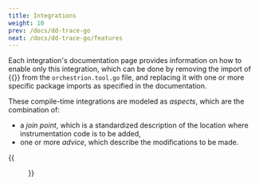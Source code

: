 ```yaml
---
title: Integrations
weight: 10
prev: /docs/dd-trace-go
next: /docs/dd-trace-go/features
---
```


Each integration's documentation page provides information on how to enable only this integration,
which can be done by removing the import of
{{<godoc import-path="gopkg.in/DataDog/dd-trace-go.v1">}} from the `orchestrion.tool.go` file, and
replacing it with one or more specific package imports as specified in the documentation.

These compile-time integrations are modeled as _aspects_, which are the combination of:
- a _join point_, which is a standardized description of the location where instrumentation code is
  to be added,
- one or more _advice_, which describe the modifications to be made.

{{<menu icon="document-add">}}
